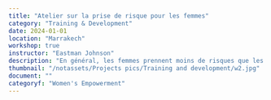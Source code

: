 ```yaml
---
title: "Atelier sur la prise de risque pour les femmes"
category: "Training & Development"
date: 2024-01-01
location: "Marrakech"
workshop: true
instructor: "Eastman Johnson"
description: "En général, les femmes prennent moins de risques que les hommes. Cela se traduit par moins d'opportunités pour les femmes et contribue à l'inégalité générale entre les hommes et les femmes. Cet atelier invite les participants à réfléchir aux raisons pour lesquelles les femmes prennent moins de risques et leur fournit des ressources pour les encourager à en prendre davantage. Dans la phase finale de l'atelier, les participants s'exercent à prendre des risques dans des scénarios auxquels ils sont susceptibles d'être confrontés dans leur vie professionnelle."
thumbnail: "/notassets/Projects pics/Training and development/w2.jpg"
document: ""
categoryf: "Women's Empowerment"
---
```

